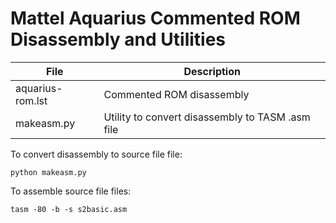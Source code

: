 # Mattel Aquarius Commented ROM Disassembly and Utilities

| File             | Description                                      |
| -----------      | -------------------------------------------------|
| aquarius-rom.lst | Commented ROM disassembly                        |
| makeasm.py       | Utility to convert disassembly to TASM .asm file |

To convert disassembly to source file file:

    python makeasm.py

To assemble source file files:

    tasm -80 -b -s s2basic.asm

